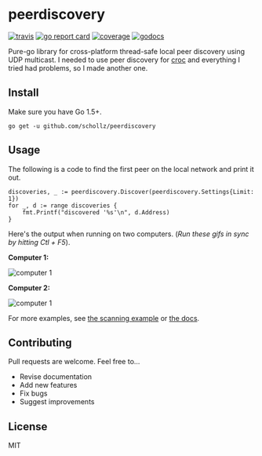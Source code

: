 # peerdiscovery

[![travis](https://travis-ci.org/schollz/peerdiscovery.svg?branch=master)](https://travis-ci.org/schollz/peerdiscovery) 
[![go report card](https://goreportcard.com/badge/github.com/schollz/peerdiscovery)](https://goreportcard.com/report/github.com/schollz/peerdiscovery) 
[![coverage](https://cover.run/go/github.com/schollz/peerdiscovery.svg)](https://gocover.io/github.com/schollz/peerdiscovery)
[![godocs](https://godoc.org/github.com/schollz/peerdiscovery?status.svg)](https://godoc.org/github.com/schollz/peerdiscovery) 

Pure-go library for cross-platform thread-safe local peer discovery using UDP multicast. I needed to use peer discovery for [croc](https://github.com/schollz/croc) and everything I tried had problems, so I made another one.


## Install

Make sure you have Go 1.5+.

```
go get -u github.com/schollz/peerdiscovery
```

## Usage 

The following is a code to find the first peer on the local network and print it out.

```golang
discoveries, _ := peerdiscovery.Discover(peerdiscovery.Settings{Limit: 1})
for _, d := range discoveries {
    fmt.Printf("discovered '%s'\n", d.Address)
}
```

Here's the output when running on two computers. (*Run these gifs in sync by hitting Ctl + F5*).

**Computer 1:**

![computer 1](https://user-images.githubusercontent.com/6550035/39165714-ba7167d8-473a-11e8-82b5-fb7401ce2138.gif)

**Computer 2:**

![computer 1](https://user-images.githubusercontent.com/6550035/39165716-ba8db9ec-473a-11e8-96f7-e8c64faac676.gif)

For more examples, see [the scanning example](https://github.com/schollz/peerdiscovery/blob/master/examples/main.go) or [the docs](https://godoc.org/github.com/schollz/peerdiscovery).


## Contributing

Pull requests are welcome. Feel free to...

- Revise documentation
- Add new features
- Fix bugs
- Suggest improvements

## License

MIT
